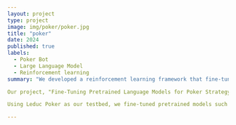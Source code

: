 ```yaml
---
layout: project
type: project
image: img/poker/poker.jpg
title: "poker"
date: 2024
published: true
labels:
  - Poker Bot
  - Large Language Model
  - Reinforcement learning
summary: "We developed a reinforcement learning framework that fine-tunes pretrained language models to learn strategic poker play, earning the Best Poster Prize in CMU’s 10-623 Generative AI class."

Our project, "Fine-Tuning Pretrained Language Models for Poker Strategy Using Reinforcement Learning," was awarded the Best Poster Prize in Carnegie Mellon University's 10-623 Generative AI class. We explored the integration of transformer-based language models with reinforcement learning to tackle the challenges of imperfect-information games like poker.

Using Leduc Poker as our testbed, we fine-tuned pretrained models such as BERT on structured textual representations of game states. We then applied Proximal Policy Optimization (PPO) to train our agents through self-play. Our approach demonstrated competitive performance in win rate, strategic diversity (e.g., bluffing), and training stability—showcasing the potential of language models in sequential decision-making tasks.

---
```

